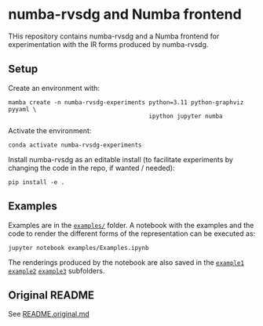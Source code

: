# numba-rvsdg and Numba frontend

THis repository contains numba-rvsdg and a Numba frontend for experimentation
with the IR forms produced by numba-rvsdg.

## Setup

Create an environment with:

```
mamba create -n numba-rvsdg-experiments python=3.11 python-graphviz pyyaml \
                                        ipython jupyter numba
```

Activate the environment:

```
conda activate numba-rvsdg-experiments
```

Install numba-rvsdg as an editable install (to facilitate experiments by
changing the code in the repo, if wanted / needed):

```
pip install -e .
```

## Examples

Examples are in the [`examples/`](examples) folder. A notebook with the examples
and the code to render the different forms of the representation can be executed
as:

```
jupyter notebook examples/Examples.ipynb
```

The renderings produced by the notebook are also saved in the
[`example1`](examples/example1) [`example2`](examples/example2)
[`example3`](examples/example3) subfolders.

## Original README

See [README.original.md](README.original.md)
